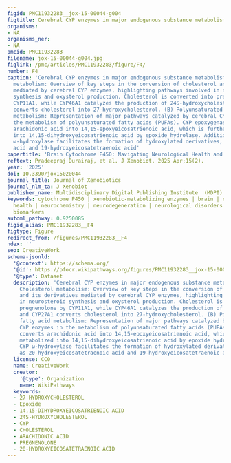 ```yaml
---
figid: PMC11932283__jox-15-00044-g004
figtitle: Cerebral CYP enzymes in major endogenous substance metabolism
organisms:
- NA
organisms_ner:
- NA
pmcid: PMC11932283
filename: jox-15-00044-g004.jpg
figlink: /pmc/articles/PMC11932283/figure/F4/
number: F4
caption: 'Cerebral CYP enzymes in major endogenous substance metabolism. (A) Cholesterol
  metabolism: Overview of key steps in the conversion of cholesterol and its derivatives
  mediated by cerebral CYP enzymes, highlighting pathways involved in neurosteroid
  synthesis and oxysterol production. Cholesterol is converted into pregnenolone by
  CYP11A1, while CYP46A1 catalyzes the production of 24S-hydroxycholesterol, and CYP27A1
  converts cholesterol into 27-hydroxycholesterol. (B) Polyunsaturated fatty acid
  metabolism: Representation of major pathways catalyzed by cerebral CYP enzymes in
  the metabolism of polyunsaturated fatty acids (PUFAs). CYP epoxygenase converts
  arachidonic acid into 14,15-epoxyeicosatrienoic acid, which is further metabolized
  into 14,15-dihydroxyeicosatrienoic acid by epoxide hydrolase. Additionally, CYP
  ω-hydroxylase facilitates the formation of hydroxylated derivatives, such as 20-hydroxyeicosatetraenoic
  acid and 19-hydroxyeicosatetraenoic acid'
papertitle: 'Brain Cytochrome P450: Navigating Neurological Health and Metabolic Regulation'
reftext: Pradeepraj Durairaj, et al. J Xenobiot. 2025 Apr;15(2).
year: '2025'
doi: 10.3390/jox15020044
journal_title: Journal of Xenobiotics
journal_nlm_ta: J Xenobiot
publisher_name: Multidisciplinary Digital Publishing Institute  (MDPI)
keywords: cytochrome P450 | xenobiotic-metabolizing enzymes | brain | neurological
  health | neurochemistry | neurodegeneration | neurological disorders | neuropathological
  biomarkers
automl_pathway: 0.9250085
figid_alias: PMC11932283__F4
figtype: Figure
redirect_from: /figures/PMC11932283__F4
ndex: ''
seo: CreativeWork
schema-jsonld:
  '@context': https://schema.org/
  '@id': https://pfocr.wikipathways.org/figures/PMC11932283__jox-15-00044-g004.html
  '@type': Dataset
  description: 'Cerebral CYP enzymes in major endogenous substance metabolism. (A)
    Cholesterol metabolism: Overview of key steps in the conversion of cholesterol
    and its derivatives mediated by cerebral CYP enzymes, highlighting pathways involved
    in neurosteroid synthesis and oxysterol production. Cholesterol is converted into
    pregnenolone by CYP11A1, while CYP46A1 catalyzes the production of 24S-hydroxycholesterol,
    and CYP27A1 converts cholesterol into 27-hydroxycholesterol. (B) Polyunsaturated
    fatty acid metabolism: Representation of major pathways catalyzed by cerebral
    CYP enzymes in the metabolism of polyunsaturated fatty acids (PUFAs). CYP epoxygenase
    converts arachidonic acid into 14,15-epoxyeicosatrienoic acid, which is further
    metabolized into 14,15-dihydroxyeicosatrienoic acid by epoxide hydrolase. Additionally,
    CYP ω-hydroxylase facilitates the formation of hydroxylated derivatives, such
    as 20-hydroxyeicosatetraenoic acid and 19-hydroxyeicosatetraenoic acid'
  license: CC0
  name: CreativeWork
  creator:
    '@type': Organization
    name: WikiPathways
  keywords:
  - 27-HYDROXYCHOLESTEROL
  - Epoxide
  - 14,15-DIHYDROXYEICOSATRIENOIC ACID
  - 24S-HYDROXYCHOLESTEROL
  - CYP
  - CHOLESTEROL
  - ARACHIDONIC ACID
  - PREGNENOLONE
  - 20-HYDROXYEICOSATETRAENOIC ACID
---
```

